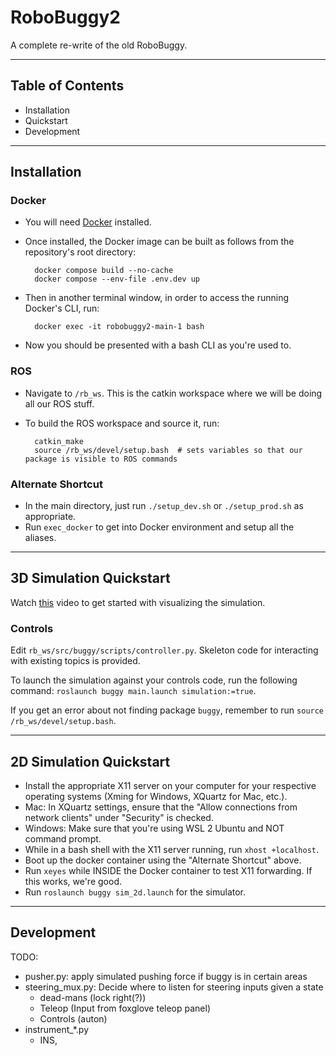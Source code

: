 # RoboBuggy2
A complete re-write of the old RoboBuggy.

---
## Table of Contents
 - Installation
 - Quickstart
 - Development


---
## Installation
### Docker
- You will need [Docker](https://docs.docker.com/get-docker/) installed.

- Once installed, the Docker image can be built as follows from the repository's root directory:

        docker compose build --no-cache
        docker compose --env-file .env.dev up

- Then in another terminal window, in order to access the running Docker's CLI, run:

        docker exec -it robobuggy2-main-1 bash

- Now you should be presented with a bash CLI as you're used to.

### ROS
- Navigate to `/rb_ws`. This is the catkin workspace where we will be doing all our ROS stuff.
- To build the ROS workspace and source it, run:
        
        catkin_make
        source /rb_ws/devel/setup.bash  # sets variables so that our package is visible to ROS commands

### Alternate Shortcut
- In the main directory, just run `./setup_dev.sh` or `./setup_prod.sh` as appropriate.
- Run `exec_docker` to get into Docker environment and setup all the aliases.
        

---
## 3D Simulation Quickstart

Watch [this](https://youtu.be/kEL3-sF9TTE) video to get started with visualizing the simulation.


### Controls

Edit `rb_ws/src/buggy/scripts/controller.py`. Skeleton code for interacting with existing topics is provided. 

To launch the simulation against your controls code, run the following command: `roslaunch buggy main.launch simulation:=true`.

If you get an error about not finding package `buggy`, remember to run `source /rb_ws/devel/setup.bash`. 

---
## 2D Simulation Quickstart
- Install the appropriate X11 server on your computer for your respective operating systems (Xming for Windows, XQuartz for Mac, etc.).
- Mac: In XQuartz settings, ensure that the "Allow connections from network clients" under "Security" is checked.
- Windows: Make sure that you're using WSL 2 Ubuntu and NOT command prompt.
- While in a bash shell with the X11 server running, run `xhost +localhost`.
- Boot up the docker container using the "Alternate Shortcut" above.
- Run `xeyes` while INSIDE the Docker container to test X11 forwarding. If this works, we're good.
- Run `roslaunch buggy sim_2d.launch` for the simulator.

---

## Development

TODO: 
 - pusher.py: apply simulated pushing force if buggy is in certain areas  
 - steering_mux.py: Decide where to listen for steering inputs given a state
   - dead-mans (lock right(?))
   - Teleop (Input from foxglove teleop panel)
   - Controls (auton)
 - instrument_*.py
   - INS, 
